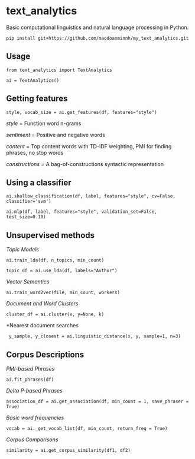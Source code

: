 # text_analytics

Basic computational linguistics and natural language processing in Python.
    
    pip install git+https://github.com/maodoanminnh/my_text_analytics.git

## Usage

	from text_analytics import TextAnalytics
	
	ai = TextAnalytics()
	
## Getting features

	style, vocab_size = ai.get_features(df, features="style")
	
*style* = Function word n-grams
	
*sentiment* = Positive and negative words
	
*content* = Top content words with TD-IDF weighting, PMI for finding phrases, no stop words
	
*constructions* = A bag-of-constructions syntactic representation
	
## Using a classifier

	ai.shallow_classification(df, label, features="style", cv=False, classifier='svm')
	
	ai.mlp(df, label, features="style", validation_set=False, test_size=0.10)
	
## Unsupervised methods

*Topic Models*

	ai.train_lda(df, n_topics, min_count)
        
    topic_df = ai.use_lda(df, labels="Author")
	
*Vector Semantics*
	
	ai.train_word2vec(file, min_count, workers)
	
*Document and Word Clusters*
	
	cluster_df = ai.cluster(x, y=None, k)
	
*Nearest document searches
	
	 y_sample, y_closest = ai.linguistic_distance(x, y, sample=1, n=3)
	 
## Corpus Descriptions

*PMI-based Phrases*
	
	ai.fit_phrases(df)
	 
*Delta P-based Phrases*
	 
	association_df = ai.get_association(df, min_count = 1, save_phraser = True)
	 
*Basic word frequencies*
	 
	vocab = ai._get_vocab_list(df, min_count, return_freq = True)
	 
*Corpus Comparisons*
	

	similarity = ai.get_corpus_similarity(df1, df2)
